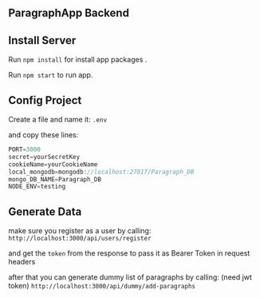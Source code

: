 ## ParagraphApp Backend

## Install Server
Run `npm install` for install app packages .

Run `npm start` to run app.

## Config Project 

Create a file and name it: `.env`

and copy these lines:

```javascript
PORT=3000
secret=yourSecretKey
cookieName=yourCookieName
local_mongodb=mongodb://localhost:27017/Paragraph_DB
mongo_DB_NAME=Paragraph_DB
NODE_ENV=testing
```

## Generate Data

make sure you register as a user by calling:
`http://localhost:3000/api/users/register`

and get the `token` from the response to pass it as Bearer Token in request headers

after that you can generate dummy list of paragraphs by calling: (need jwt token)
`http://localhost:3000/api/dummy/add-paragraphs`